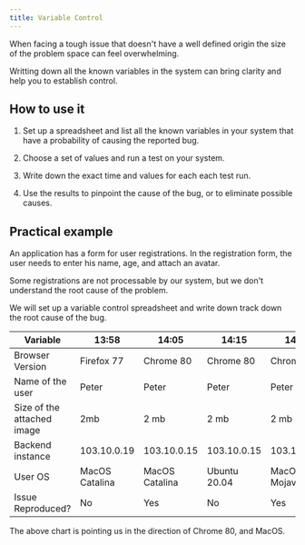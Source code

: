 ```yaml
---
title: Variable Control
---
```


When facing a tough issue that doesn't have a well defined origin the size of
the problem space can feel overwhelming.

Writting down all the known variables in the system can bring clarity and help
you to establish control.

## How to use it

1. Set up a spreadsheet and list all the known variables in your system that
have a probability of causing the reported bug.

2. Choose a set of values and run a test on your system.

3. Write down the exact time and values for each each test run.

4. Use the results to pinpoint the cause of the bug, or to eliminate possible
   causes.

## Practical example

An application has a form for user registrations. In the registration form, the
user needs to enter his name, age, and attach an avatar.

Some registrations are not processable by our system, but we don't understand
the root cause of the problem.

We will set up a variable control spreadsheet and write down track down the root
cause of the bug.

| Variable                   | 13:58          | 14:05          | 14:15          | 14:23          | 14:30          |
| -------------------------- | -------------- | -------------- | -------------- | -------------- | -------------- |
| Browser Version            | Firefox 77     | Chrome 80      | Chrome 80      | Chrome 80      | Chrome 80      |
| Name of the user           | Peter          | Peter          | Peter          | Peter          | Peter          |
| Size of the attached image | 2mb            | 2 mb           | 2 mb           | 2 mb           | 2 mb           |
| Backend instance           | 103.10.0.19    | 103.10.0.15    | 103.10.0.15    | 103.10.0.15    | 103.10.0.15    |
| User OS                    | MacOS Catalina | MacOS Catalina | Ubuntu 20.04   | MacOS Mojave   | Windows 10     |
| Issue Reproduced?          | No             | Yes            | No             | Yes            | No             |

The above chart is pointing us in the direction of Chrome 80, and MacOS.
